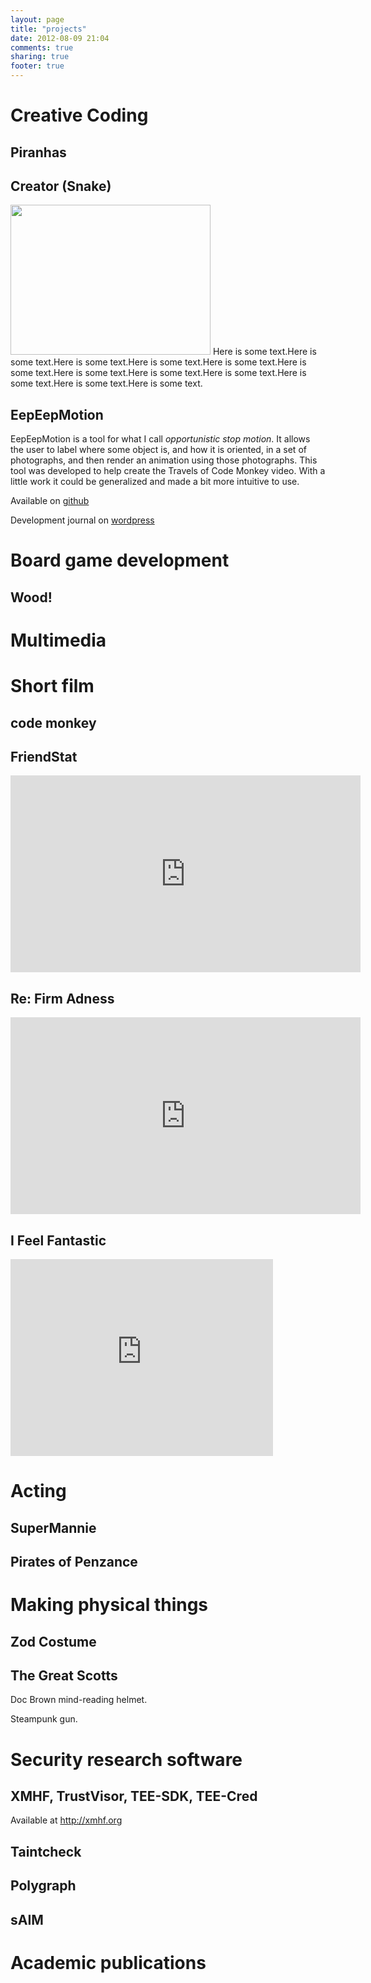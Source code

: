 ```yaml
---
layout: page
title: "projects"
date: 2012-08-09 21:04
comments: true
sharing: true
footer: true
---
```


Creative Coding
===============

Piranhas
--------

Creator (Snake)
---------------

[<img src="images/creator-snake.png" width=320 height=240>](http://globalgamejam.org/2012/creator/)
Here is some text.Here is some text.Here is some text.Here is some
text.Here is some text.Here is some text.Here is some text.Here is
some text.Here is some text.Here is some text.Here is some text.Here
is some text.

EepEepMotion
-------------

EepEepMotion is a tool for what I call *opportunistic stop motion*. It
allows the user to label where some object is, and how it is oriented,
in a set of photographs, and then render an animation using those
photographs. This tool was developed to help create the Travels of
Code Monkey video. With a little work it could be generalized and made
a bit more intuitive to use.

Available on [github](https://github.com/sporksmith/EepEepMotion)

Development journal on
[wordpress](http://sporksmith.wordpress.com/travels-of-code-monkey/)

Board game development
======================

Wood!
-----

Multimedia
==========

Short film
==========

code monkey
-----------

FriendStat
----------

<iframe width="560" height="315" src="http://www.youtube.com/embed/gt2-7ZuFwSU" frameborder="0" allowfullscreen></iframe>

Re: Firm Adness
---------------

<iframe width="560" height="315" src="http://www.youtube.com/embed/2u_C828d3aM" frameborder="0" allowfullscreen></iframe>

I Feel Fantastic
----------------

<iframe width="420" height="315" src="http://www.youtube.com/embed/zidiWe9yq88" frameborder="0" allowfullscreen></iframe>

Acting
======

SuperMannie
-----------

Pirates of Penzance
-------------------

Making physical things
======================

Zod Costume
-----------

The Great Scotts
----------------

Doc Brown mind-reading helmet.

Steampunk gun.

Security research software
==========================

XMHF, TrustVisor, TEE-SDK, TEE-Cred
-----------------------------------

Available at <http://xmhf.org>

Taintcheck
----------

Polygraph
---------

sAIM
----

Academic publications
=====================

